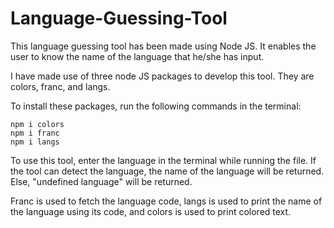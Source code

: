 # Language-Guessing-Tool
This language guessing tool has been made using Node JS. It enables the user to know the name of the language that he/she has input.

I have made use of three node JS packages to develop this tool. They are colors, franc, and langs.

To install these packages, run the following commands in the terminal: 
```
npm i colors
npm i franc
npm i langs
```

To use this tool, enter the language in the terminal while running the file. If the tool can detect the language, the name of the language will be returned. Else, "undefined language" will be returned. 

Franc is used to fetch the language code, langs is used to print the name of the language using its code, and colors is used to print colored text.
